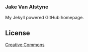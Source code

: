 ### Jake Van Alstyne

My Jekyll powered GitHub homepage.

## License

[Creative Commons](http://creativecommons.org/licenses/by-nc-sa/3.0/)
